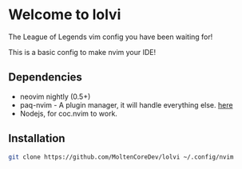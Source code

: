 # Welcome to lolvi

The League of Legends vim config you have been waiting for!

This is a basic config to make nvim your IDE!

## Dependencies

- neovim nightly (0.5+)
- paq-nvim - A plugin manager, it will handle everything else. [here](https://github.com/savq/paq-nvim)
- Nodejs, for coc.nvim to work.

## Installation

```bash
git clone https://github.com/MoltenCoreDev/lolvi ~/.config/nvim
```
